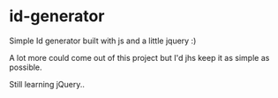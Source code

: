 # id-generator
Simple Id generator built with js and a little jquery :)

A lot more could come out of this project but I'd jhs keep it as simple
as possible.

Still learning jQuery..
